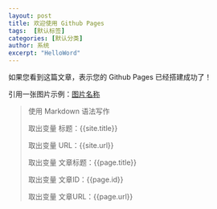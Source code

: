 ```yaml
---
layout: post
title: 欢迎使用 Github Pages
tags:  [默认标签]
categories: [默认分类]
author: 系统
excerpt: "HelloWord"
---
```


如果您看到这篇文章，表示您的 Github Pages 已经搭建成功了！

引用一张图片示例：[图片名称](/assets/article/HelloWord/example.png)

> 使用 Markdown 语法写作
> 
> 取出变量 标题：{{site.title}}
> 
> 取出变量 URL：{{site.url}}
> 
> 取出变量 文章标题：{{page.title}}
> 
> 取出变量 文章ID：{{page.id}}
> 
> 取出变量 文章URL：{{page.url}}